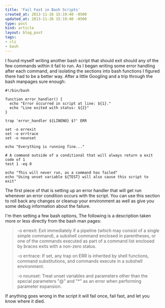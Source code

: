 ```yaml
---
title: 'Fail Fast in Bash Scripts'
created_at: 2013-11-26 15:19:40 -0500
updated_at: 2013-11-26 15:19:40 -0500
type: post
kind: article
layout: blog_post
tags:
- cli
- bash
---
```


I found myself writing another bash script that should exit should any of the
few commands within it fail to run. As I began writing some error handling
after each command, and isolating the sections into bash functions I figured
there had to be a better way. After a little Googling and a trip through the
bash manpages sure enough:

```
#!/bin/bash

function error_handler() {
  echo "Error occurred in script at line: ${1}."
  echo "Line exited with status: ${2}"
}

trap 'error_handler ${LINENO} $?' ERR

set -o errexit
set -o errtrace
set -o nounset

echo "Everything is running fine..."

# A command outside of a conditional that will always return a exit code of 1
test 1 -eq 0

echo "This will never run, as a command has failed"
echo "Using unset variable ${TEST} will also cause this script to exit"
```

The first piece of that is setting up an error handler that will get run
whenever an error condition occurs with the script. You can use this section to
roll back any changes or cleanup your environment as well as give you some
debug information about the failure.

I'm then setting a few bash options, The following is a description taken more
or less directly from the bash man pages:

> -o errexit: Exit immediately if a pipeline (which may consist of a single
> simple command), a subshell command enclosed in parentheses, or one of the
> commands executed as part of a command list enclosed by braces exits with a
> non-zero status.
>
> -o errtrace: If set, any trap on ERR is inherited by shell functions, command
> substitutions, and commands execute in a subshell environment.
>
> -o nounset: Treat unset variables and parameters other than the special
> parameters "@" and "*" as an error when performing parameter expansion.

If anything goes wrong in the script it will fail once, fail fast, and let you
know where it died.

